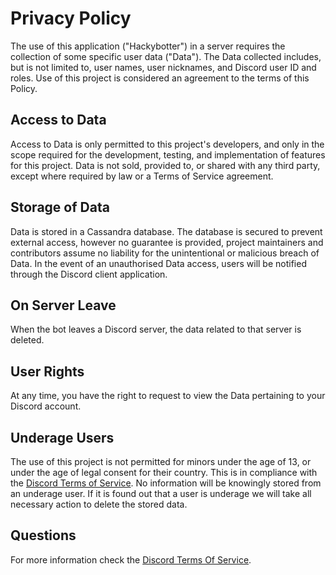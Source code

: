 # Privacy Policy

The use of this application ("Hackybotter") in a server requires the collection of some specific user data ("Data"). The Data collected includes, but is not limited to, user names, user nicknames, and Discord user ID and roles. Use of this project is considered an agreement to the terms of this Policy. 

## Access to Data

Access to Data is only permitted to this project's developers, and only in the scope required for the development, testing, and implementation of features for this project. Data is not sold, provided to, or shared with any third party, except where required by law or a Terms of Service agreement.

## Storage of Data

Data is stored in a Cassandra database. The database is secured to prevent external access, however no guarantee is provided, project maintainers and contributors  assume no liability for the unintentional or malicious breach of Data. In the event of an unauthorised Data access, users will be notified through the Discord client application.

## On Server Leave

When the bot leaves a Discord server, the data related to that server is deleted.

## User Rights

At any time, you have the right to request to view the Data pertaining to your Discord account. 

## Underage Users

The use of this project is not permitted for minors under the age of 13, or under the age of legal consent for their country. This is in compliance with the [Discord Terms of Service](https://discord.com/terms). No information will be knowingly stored from an underage user. If it is found out that a user is underage we will take all necessary action to delete the stored data.

## Questions

For more information check the [Discord Terms Of Service](https://discord.com/terms).